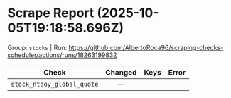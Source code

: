 # Scrape Report (2025-10-05T19:18:58.696Z)

Group: `stocks`  |  Run: https://github.com/AlbertoRoca96/scraping-checks-scheduler/actions/runs/18263199832

| Check | Changed | Keys | Error |
|---|:---:|:--|:--|
| `stock_ntdoy_global_quote` | — |  |  |
